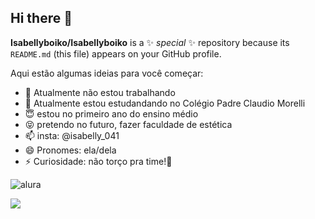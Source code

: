 ## Hi there 👋


**Isabellyboiko/Isabellyboiko** is a ✨ _special_ ✨ repository because its `README.md` (this file) appears on your GitHub profile.

Aqui estão algumas ideias para você começar:

- 🔭 Atualmente não estou trabalhando
- 🌱 Atualmente estou estudandando no Colégio Padre Claudio Morelli
- 😇 estou no primeiro ano do ensino médio
- 😝 pretendo no futuro, fazer faculdade de estética
- 📫 insta: @isabelly_041
- 😄 Pronomes: ela/dela
- ⚡ Curiosidade: não torço pra time!🤣

![alura](www.alura.com.br)



![](https://media1.tenor.com/m/8ZAIg2zOtzQAAAAd/pir%C3%B3mano-meme.gif)
